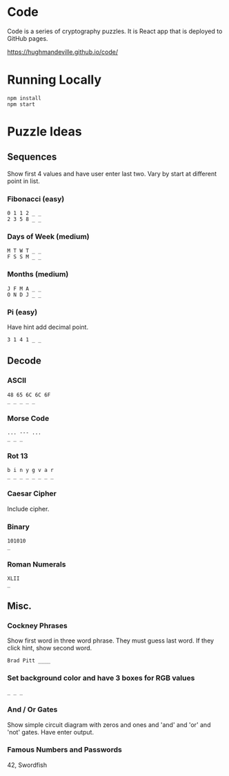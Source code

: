 # Code

Code is a series of cryptography puzzles. It is React app that is deployed to GitHub pages.

https://hughmandeville.github.io/code/

# Running Locally

```
npm install
npm start
```

# Puzzle Ideas

## Sequences

Show first 4 values and have user enter last two.
Vary by start at different point in list.

### Fibonacci (easy)

```
0 1 1 2 _ _
2 3 5 8 _ _
```

### Days of Week (medium)

```
M T W T _ _
F S S M _ _
```

### Months (medium)

```
J F M A _ _
O N D J _ _
```

### Pi (easy)

Have hint add decimal point.

```
3 1 4 1 _ _
```

## Decode

### ASCII

```
48 65 6C 6C 6F
_ _ _ _ _
```

### Morse Code

```
... --- ...
_ _ _
```

### Rot 13

```
b i n y g v a r
_ _ _ _ _ _ _ _
```

### Caesar Cipher

Include cipher.

### Binary

```
101010
_
```

### Roman Numerals

```
XLII
_
```

## Misc.

### Cockney Phrases

Show first word in three word phrase. They must guess last word.
If they click hint, show second word.

```
Brad Pitt ____
```

### Set background color and have 3 boxes for RGB values

```
_ _ _
```

### And / Or Gates

Show simple circuit diagram with zeros and ones and 'and' and 'or' and 'not' gates.
Have enter output.

### Famous Numbers and Passwords

42, Swordfish
